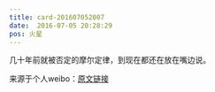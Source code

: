 ```yaml
---
title: card-201607052007
date:  2016-07-05 20:28:29
pos: 火星
---
```

几十年前就被否定的摩尔定律，到现在都还在放在嘴边说。 

来源于个人weibo：[原文链接](https://m.weibo.cn/status/DDqLj041g?mblogid=DDqLj041g)